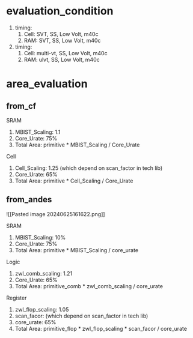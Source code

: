 # evaluation_condition
1. timing:  
	1. Cell: SVT, SS, Low Volt, m40c
	2. RAM: SVT, SS, Low Volt, m40c
2. timing:
	1. Cell: multi-vt, SS, Low Volt, m40c
	2. RAM: ulvt, SS, Low Volt, m40c
# area_evaluation

## from_cf

SRAM
1. MBIST_Scaling: 1.1
2. Core_Urate: 75%
3. Total Area: primitive \* MBIST_Scaling / Core_Urate

Cell
1. Cell_Scaling: 1.25 (which depend on scan_factor in tech lib)
2. Core_Urate: 65%
3. Total Area: primitive \* Cell_Scaling / Core_Urate
## from_andes

![[Pasted image 20240625161622.png]]

SRAM
1. MBIST_Scaling: 10%
2. Core_Urate: 75%
3. Total Area: primitive \* MBIST_Scaling / core_urate

Logic
1. zwl_comb_scaling: 1.21
2. Core_Urate: 65%
3. Total Area: primitive_comb \* zwl_comb_scaling / core_urate

Register
1. zwl_flop_scaling: 1.05
2. scan_facor: (which depend on scan_factor in tech lib)
3. core_urate: 65%
4. Total Area: primitive_flop \* zwl_flop_scaling \* scan_facor / core_urate


